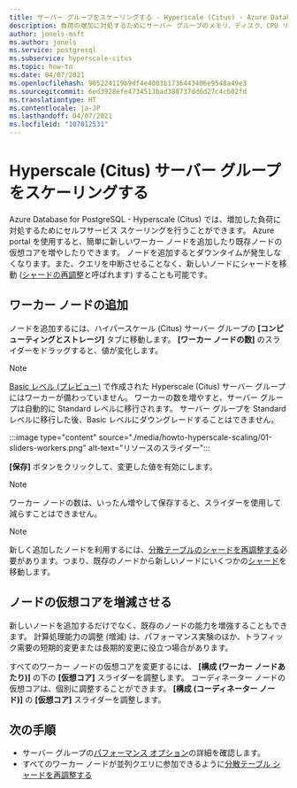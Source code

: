 ```yaml
---
title: サーバー グループをスケーリングする - Hyperscale (Citus) - Azure Database for PostgreSQL
description: 負荷の増加に対処するためにサーバー グループのメモリ、ディスク、CPU リソースを調整する
author: jonels-msft
ms.author: jonels
ms.service: postgresql
ms.subservice: hyperscale-citus
ms.topic: how-to
ms.date: 04/07/2021
ms.openlocfilehash: 905224119b9df4e4003b1736443406e9548a49e3
ms.sourcegitcommit: 6ed3928efe4734513bad388737dd6d27c4c602fd
ms.translationtype: HT
ms.contentlocale: ja-JP
ms.lasthandoff: 04/07/2021
ms.locfileid: "107012531"
---
```

# <a name="scale-a-hyperscale-citus-server-group"></a>Hyperscale (Citus) サーバー グループをスケーリングする

Azure Database for PostgreSQL - Hyperscale (Citus) では、増加した負荷に対処するためにセルフサービス スケーリングを行うことができます。 Azure portal を使用すると、簡単に新しいワーカー ノードを追加したり既存ノードの仮想コアを増やしたりできます。 ノードを追加するとダウンタイムが発生しなくなります。また、クエリを中断させることなく、新しいノードにシャードを移動 ([シャードの再調整](howto-hyperscale-scale-rebalance.md)と呼ばれます) することも可能です。

## <a name="add-worker-nodes"></a>ワーカー ノードの追加

ノードを追加するには、ハイパースケール (Citus) サーバー グループの **[コンピューティングとストレージ]** タブに移動します。  **[ワーカー ノードの数]** のスライダーをドラッグすると、値が変化します。

> [!NOTE]
>
> [Basic レベル (プレビュー)](concepts-hyperscale-tiers.md) で作成された Hyperscale (Citus) サーバー グループにはワーカーが備わっていません。 ワーカーの数を増やすと、サーバー グループは自動的に Standard レベルに移行されます。
> サーバー グループを Standard レベルに移行した後、Basic レベルにダウングレードすることはできません。

:::image type="content" source="./media/howto-hyperscale-scaling/01-sliders-workers.png" alt-text="リソースのスライダー":::

**[保存]** ボタンをクリックして、変更した値を有効にします。

> [!NOTE]
> ワーカー ノードの数は、いったん増やして保存すると、スライダーを使用して減らすことはできません。

> [!NOTE]
> 新しく追加したノードを利用するには、[分散テーブルのシャードを再調整する](howto-hyperscale-scale-rebalance.md)必要があります。つまり、既存のノードから新しいノードにいくつかの[シャード](concepts-hyperscale-distributed-data.md#shards)を移動します。

## <a name="increase-or-decrease-vcores-on-nodes"></a>ノードの仮想コアを増減させる

新しいノードを追加するだけでなく、既存のノードの能力を増強することもできます。 計算処理能力の調整 (増減) は、パフォーマンス実験のほか、トラフィック需要の短期的変更または長期的変更に役立つ場合があります。

すべてのワーカー ノードの仮想コアを変更するには、 **[構成 (ワーカー ノードあたり)]** の下の **[仮想コア]** スライダーを調整します。 コーディネーター ノードの仮想コアは、個別に調整することができます。 **[構成 (コーディネーター ノード)]** の **[仮想コア]** スライダーを調整します。

## <a name="next-steps"></a>次の手順

- サーバー グループの[パフォーマンス オプション](concepts-hyperscale-configuration-options.md)の詳細を確認します。
- すべてのワーカー ノードが並列クエリに参加できるように[分散テーブル シャードを再調整する](howto-hyperscale-scale-rebalance.md)

